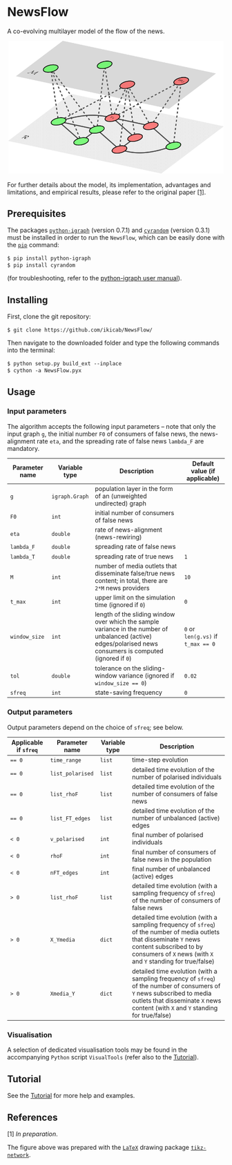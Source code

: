 # NewsFlow

A co-evolving multilayer model of the flow of the news. 

<p align="center">
  <img width="500" src="multilayer_NewsFlow.png">
</p>

For further details about the model, its implementation, advantages and limitations, and empirical results, please refer to the original paper [[1]](#1).

## Prerequisites
The packages [`python-igraph`](https://igraph.org/python/) (version 0.7.1) and [`cyrandom`](https://pypi.org/project/cyrandom/) (version 0.3.1) must be installed in order to run the `NewsFlow`, which can be easily done with the [`pip`](https://pip.pypa.io/en/stable/) command:
```
$ pip install python-igraph
$ pip install cyrandom
```
(for troubleshooting, refer to the [python-igraph user manual](https://igraph.org/python/#pyinstall)).

## Installing
First, clone the git repository:
```
$ git clone https://github.com/ikicab/NewsFlow/
```
Then navigate to the downloaded folder and type the following commands into the terminal:
```
$ python setup.py build_ext --inplace
$ cython -a NewsFlow.pyx
```

## Usage

### Input parameters
The algorithm accepts the following input parameters – note that only the input graph `g`, the initial number `F0` of consumers of false news, the news-alignment rate `eta`, and the spreading rate of false news `lambda_F` are mandatory.

| Parameter name | Variable type | Description | Default value (if applicable) |
| --------- | ----------- | ----------- |----------- |
| `g` | `igraph.Graph` | population layer in the form of an (unweighted undirected) graph | 
| `F0` | `int` | initial number of consumers of false news |
| `eta` | `double` | rate of news-alignment (news-rewiring) |
| `lambda_F` | `double` | spreading rate of false news |
| `lambda_T` | `double` | spreading rate of true news | `1`
| `M` | `int` | number of media outlets that disseminate false/true news content; in total, there are `2*M` news providers | `10`
| `t_max` | `int` | upper limit on the simulation time (ignored if `0`) | `0`
| `window_size` | `int` | length of the sliding window over which the sample variance in the number of unbalanced (active) edges/polarised news consumers is computed (ignored if `0`) | `0` or `len(g.vs)` if `t_max == 0`
| `tol` | `double` | tolerance on the sliding-window variance (ignored if `window_size == 0`) | `0.02`
| `sfreq` | `int` | state-saving frequency | `0`

### Output parameters
Output parameters depend on the choice of `sfreq`; see below.

| Applicable if `sfreq` | Parameter name | Variable type | Description |
| --------- | --------- | ----------- | ----------- |
| `== 0` | `time_range` | `list` | time-step evolution
| `== 0` | `list_polarised` | `list` | detailed time evolution of the number of polarised individuals
| `== 0` | `list_rhoF` | `list` | detailed time evolution of the number of consumers of false news
| `== 0` | `list_FT_edges` | `list` | detailed time evolution of the number of unbalanced (active) edges
| `< 0` | `v_polarised` | `int` | final number of polarised individuals
| `< 0` | `rhoF` | `int` | final number of consumers of false news in the population
| `< 0` | `nFT_edges` | `int` | final number of unbalanced (active) edges
| `> 0` | `list_rhoF` | `list` | detailed time evolution (with a sampling frequency of `sfreq`) of the number of consumers of false news
| `> 0` | `X_Ymedia` | `dict` | detailed time evolution (with a sampling frequency of `sfreq`) of the number of media outlets that disseminate `Y` news content subscribed to by consumers of `X` news (with `X` and `Y` standing for true/false)
| `> 0` | `Xmedia_Y` | `dict` | detailed time evolution (with a sampling frequency of `sfreq`) of the number of consumers of `Y` news subscribed to media outlets that disseminate `X` news content (with `X` and `Y` standing for true/false)

### Visualisation
A selection of dedicated visualisation tools may be found in the accompanying `Python` script `VisualTools` (refer also to the [Tutorial](https://nbviewer.jupyter.org/github/ikicab/NewsFlow/blob/master/Tutorial.ipynb)).

## Tutorial
See the [Tutorial](https://nbviewer.jupyter.org/github/ikicab/NewsFlow/blob/master/Tutorial.ipynb) for more help and examples.

## References
<a id="1">[1]</a>
*In preparation*.

The figure above was prepared with the [`LaTeX`](https://www.latex-project.org/) drawing package [`tikz-network`](https://github.com/hackl/tikz-network).
